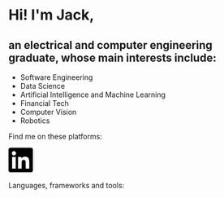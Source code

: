 # Hi!  I'm Jack,

## an electrical and computer engineering graduate, whose main interests include:

* Software Engineering
* Data Science
* Artificial Intelligence and Machine Learning
* Financial Tech
* Computer Vision 
* Robotics

Find me on these platforms:

<a href="https://www.linkedin.com/in/jack-teversham-b00634137/" rel="some text" width="1px" height="1px">![Foo](icon/linkedIN.svg)</a>


Languages, frameworks and tools:
